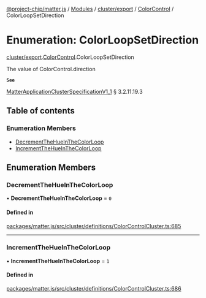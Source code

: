 [@project-chip/matter.js](../README.md) / [Modules](../modules.md) / [cluster/export](../modules/cluster_export.md) / [ColorControl](../modules/cluster_export.ColorControl.md) / ColorLoopSetDirection

# Enumeration: ColorLoopSetDirection

[cluster/export](../modules/cluster_export.md).[ColorControl](../modules/cluster_export.ColorControl.md).ColorLoopSetDirection

The value of ColorControl.direction

**`See`**

[MatterApplicationClusterSpecificationV1_1](../interfaces/spec_export.MatterApplicationClusterSpecificationV1_1.md) § 3.2.11.19.3

## Table of contents

### Enumeration Members

- [DecrementTheHueInTheColorLoop](cluster_export.ColorControl.ColorLoopSetDirection.md#decrementthehueinthecolorloop)
- [IncrementTheHueInTheColorLoop](cluster_export.ColorControl.ColorLoopSetDirection.md#incrementthehueinthecolorloop)

## Enumeration Members

### DecrementTheHueInTheColorLoop

• **DecrementTheHueInTheColorLoop** = ``0``

#### Defined in

[packages/matter.js/src/cluster/definitions/ColorControlCluster.ts:685](https://github.com/project-chip/matter.js/blob/ac2c2688/packages/matter.js/src/cluster/definitions/ColorControlCluster.ts#L685)

___

### IncrementTheHueInTheColorLoop

• **IncrementTheHueInTheColorLoop** = ``1``

#### Defined in

[packages/matter.js/src/cluster/definitions/ColorControlCluster.ts:686](https://github.com/project-chip/matter.js/blob/ac2c2688/packages/matter.js/src/cluster/definitions/ColorControlCluster.ts#L686)
